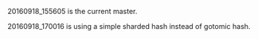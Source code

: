 20160918_155605 is the current master.

20160918_170016 is using a simple sharded hash instead of gotomic hash.
